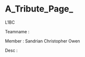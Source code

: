 # A_Tribute_Page_
L1BC

Teamname  : 

Member    : Sandrian
            Christopher Owen

Desc      :
